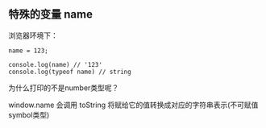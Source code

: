 ## 特殊的变量 name

浏览器环境下：

```
name = 123;

console.log(name) // '123'
console.log(typeof name) // string
```
为什么打印的不是number类型呢？  

window.name 会调用 toString 将赋给它的值转换成对应的字符串表示(不可赋值symbol类型)